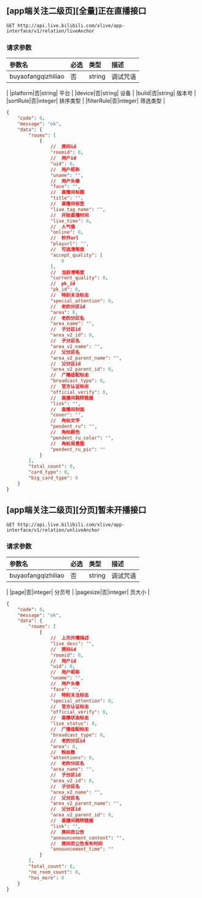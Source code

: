 ## [app端关注二级页][全量]正在直播接口

`GET http://api.live.bilibili.com/xlive/app-interface/v1/relation/liveAnchor`

### 请求参数

|参数名|必选|类型|描述|
|:---|:---|:---|:---|
|buyaofangqizhiliao|否|string| 调试咒语|
|platform|否|string| 平台|
|device|否|string| 设备|
|build|否|string| 版本号|
|sortRule|否|integer| 排序类型|
|filterRule|否|integer| 筛选类型|

```json
{
    "code": 0,
    "message": "ok",
    "data": {
        "rooms": [
            {
                //  房间id
                "roomid": 0,
                //  用户id
                "uid": 0,
                //  用户昵称
                "uname": "",
                //  用户头像
                "face": "",
                //  直播间标题
                "title": "",
                //  直播间标签
                "live_tag_name": "",
                //  开始直播时间
                "live_time": 0,
                //  人气值
                "online": 0,
                //  秒开url
                "playurl": "",
                //  可选清晰度
                "accept_quality": [
                    0
                ],
                //  当前清晰度
                "current_quality": 0,
                //  pk_id
                "pk_id": 0,
                //  特别关注标志
                "special_attention": 0,
                //  老的分区id
                "area": 0,
                //  老的分区名
                "area_name": "",
                //  子分区id
                "area_v2_id": 0,
                //  子分区名
                "area_v2_name": "",
                //  父分区名
                "area_v2_parent_name": "",
                //  父分区id
                "area_v2_parent_id": 0,
                //  广播适配标志
                "broadcast_type": 0,
                //  官方认证标志
                "official_verify": 0,
                //  直播间跳转链接
                "link": "",
                //  直播间封面
                "cover": "",
                //  角标文字
                "pendent_ru": "",
                //  角标颜色
                "pendent_ru_color": "",
                //  角标背景图
                "pendent_ru_pic": ""
            }
        ],
        "total_count": 0,
        "card_type": 0,
        "big_card_type": 0
    }
}
```

## [app端关注二级页][分页]暂未开播接口

`GET http://api.live.bilibili.com/xlive/app-interface/v1/relation/unliveAnchor`

### 请求参数

|参数名|必选|类型|描述|
|:---|:---|:---|:---|
|buyaofangqizhiliao|否|string| 调试咒语|
|page|否|integer| 分页号|
|pagesize|否|integer| 页大小|

```json
{
    "code": 0,
    "message": "ok",
    "data": {
        "rooms": [
            {
                //  上次开播描述
                "live_desc": "",
                //  房间id
                "roomid": 0,
                //  用户id
                "uid": 0,
                //  用户昵称
                "uname": "",
                //  用户头像
                "face": "",
                //  特别关注标志
                "special_attention": 0,
                //  官方认证标志
                "official_verify": 0,
                //  直播状态标志
                "live_status": 0,
                //  广播适配标志
                "broadcast_type": 0,
                //  老的分区id
                "area": 0,
                //  粉丝数
                "attentions": 0,
                //  老的分区名
                "area_name": "",
                //  子分区id
                "area_v2_id": 0,
                //  子分区名
                "area_v2_name": "",
                //  父分区名
                "area_v2_parent_name": "",
                //  父分区id
                "area_v2_parent_id": 0,
                //  直播间跳转链接
                "link": "",
                //  房间页公告
                "announcement_content": "",
                //  房间页公告发布时间
                "announcement_time": ""
            }
        ],
        "total_count": 0,
        "no_room_count": 0,
        "has_more": 0
    }
}
```

